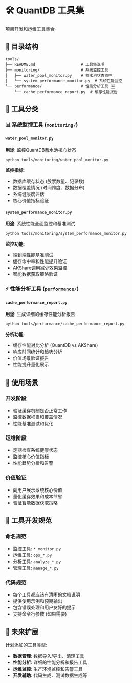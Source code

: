 # 🛠️ QuantDB 工具集

项目开发和运维工具集合。

## 📁 目录结构

```
tools/
├── README.md                    # 工具集说明
├── monitoring/                  # 系统监控工具
│   ├── water_pool_monitor.py    # 蓄水池状态监控
│   └── system_performance_monitor.py  # 系统性能监控
└── performance/                 # 性能分析工具 🆕
    └── cache_performance_report.py  # 缓存性能报告
```

## 🎯 工具分类

### 📊 系统监控工具 (`monitoring/`)

#### `water_pool_monitor.py`
**用途**: 监控QuantDB蓄水池核心状态
```bash
python tools/monitoring/water_pool_monitor.py
```

**监控指标**:
- 数据库缓存状态 (股票数量、记录数)
- 数据覆盖情况 (时间跨度、数据分布)
- 系统健康度评估
- 核心价值指标验证

#### `system_performance_monitor.py`
**用途**: 系统性能全面监控和基准测试
```bash
python tools/monitoring/system_performance_monitor.py
```

**监控功能**:
- 端到端性能基准测试
- 缓存命中率和性能提升验证
- AKShare调用减少效果监控
- 智能数据获取策略验证

### ⚡ 性能分析工具 (`performance/`)

#### `cache_performance_report.py`
**用途**: 生成详细的缓存性能分析报告
```bash
python tools/performance/cache_performance_report.py
```

**分析功能**:
- 缓存性能对比分析 (QuantDB vs AKShare)
- 响应时间统计和趋势分析
- 价值场景验证报告
- 性能提升量化展示

## 🚀 使用场景

### 开发阶段
- 验证缓存机制是否正常工作
- 监控数据积累和覆盖情况
- 性能基准测试和优化

### 运维阶段
- 定期检查系统健康状态
- 监控核心价值指标
- 性能趋势分析和告警

### 价值验证
- 向用户展示系统核心价值
- 量化缓存效果和成本节省
- 验证智能数据获取策略

## 📝 工具开发规范

### 命名规范
- 监控工具: `*_monitor.py`
- 运维工具: `ops_*.py`
- 分析工具: `analyze_*.py`
- 管理工具: `manage_*.py`

### 代码规范
- 每个工具都应该有清晰的文档说明
- 提供使用示例和预期输出
- 包含错误处理和用户友好的提示
- 支持命令行参数 (如果需要)

## 🔮 未来扩展

计划添加的工具类型:
- **数据管理**: 数据导入/导出、清理工具
- **性能分析**: 详细的性能分析和报告工具
- **运维监控**: 生产环境监控和告警工具
- **开发辅助**: 代码生成、测试数据生成等
